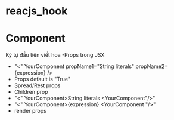 # reacjs_hook

# Component
Ký tự đầu tiên viết hoa
-Props trong JSX
  - "<" YourComponent
      propName1="String literals"
      propName2={expression} />
  - Props default is "True"
  - Spread/Rest props
  - Children prop
  - "<" YourComponent>String literals <YourComponent"/>"
  - "<" YourComponent>{expression} <YourComponent "/>"
  - render props

